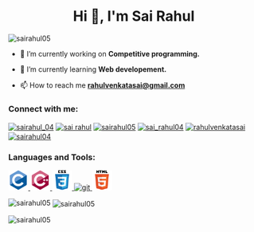 <h1 align="center">Hi 👋, I'm Sai Rahul</h1>
<p align="left"> <img src="https://komarev.com/ghpvc/?username=sairahul05&label=Profile%20views&color=0e75b6&style=flat" alt="sairahul05" /> </p>

- 🔭 I’m currently working on **Competitive programming.**

- 🌱 I’m currently learning **Web developement.**

- 📫 How to reach me **rahulvenkatasai@gmail.com**

<h3 align="left">Connect with me:</h3>
<p align="left">
<a href="https://twitter.com/sairahul_04" target="blank"><img align="center" src="https://raw.githubusercontent.com/rahuldkjain/github-profile-readme-generator/master/src/images/icons/Social/twitter.svg" alt="sairahul_04" height="30" width="40" /></a>
<a href="https://linkedin.com/in/sai rahul" target="blank"><img align="center" src="https://raw.githubusercontent.com/rahuldkjain/github-profile-readme-generator/master/src/images/icons/Social/linked-in-alt.svg" alt="sai rahul" height="30" width="40" /></a>
<a href="https://fb.com/sairahul05" target="blank"><img align="center" src="https://raw.githubusercontent.com/rahuldkjain/github-profile-readme-generator/master/src/images/icons/Social/facebook.svg" alt="sairahul05" height="30" width="40" /></a>
<a href="https://instagram.com/sai_rahul04" target="blank"><img align="center" src="https://raw.githubusercontent.com/rahuldkjain/github-profile-readme-generator/master/src/images/icons/Social/instagram.svg" alt="sai_rahul04" height="30" width="40" /></a>
<a href="https://www.hackerrank.com/rahulvenkatasai" target="blank"><img align="center" src="https://raw.githubusercontent.com/rahuldkjain/github-profile-readme-generator/master/src/images/icons/Social/hackerrank.svg" alt="rahulvenkatasai" height="30" width="40" /></a>
<a href="https://codeforces.com/profile/sairahul04" target="blank"><img align="center" src="https://cdn.jsdelivr.net/npm/simple-icons@3.0.1/icons/codeforces.svg" alt="sairahul04" height="30" width="40" /></a>
</p>

<h3 align="left">Languages and Tools:</h3>
<p align="left"> <a href="https://www.cprogramming.com/" target="_blank"> <img src="https://raw.githubusercontent.com/devicons/devicon/master/icons/c/c-original.svg" alt="c" width="40" height="40"/> </a> <a href="https://www.w3schools.com/cpp/" target="_blank"> <img src="https://raw.githubusercontent.com/devicons/devicon/master/icons/cplusplus/cplusplus-original.svg" alt="cplusplus" width="40" height="40"/> </a> <a href="https://www.w3schools.com/css/" target="_blank"> <img src="https://raw.githubusercontent.com/devicons/devicon/master/icons/css3/css3-original-wordmark.svg" alt="css3" width="40" height="40"/> </a> <a href="https://git-scm.com/" target="_blank"> <img src="https://www.vectorlogo.zone/logos/git-scm/git-scm-icon.svg" alt="git" width="40" height="40"/> </a> <a href="https://www.w3.org/html/" target="_blank"> <img src="https://raw.githubusercontent.com/devicons/devicon/master/icons/html5/html5-original-wordmark.svg" alt="html5" width="40" height="40"/> </a> </p>

<p><img align="left" src="https://github-readme-stats.vercel.app/api/top-langs?username=sairahul05&show_icons=true&locale=en&layout=compact" alt="sairahul05" /></p>

<p>&nbsp;<img align="center" src="https://github-readme-stats.vercel.app/api?username=sairahul05&show_icons=true&locale=en" alt="sairahul05" /></p>

<p><img align="center" src="https://github-readme-streak-stats.herokuapp.com/?user=sairahul05&" alt="sairahul05" /></p>
